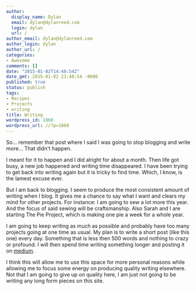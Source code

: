 ```yaml
---
author:
  display_name: Dylan
  email: dylan@dylanreed.com
  login: dylan
  url: /
author_email: dylan@dylanreed.com
author_login: dylan
author_url: /
categories:
- Awesome
comments: []
date: "2015-01-02T14:48:54Z"
date_gmt: 2015-01-02 21:48:54 -0600
published: true
status: publish
tags:
- Recipes
- Projects
- writing
title: Writing
wordpress_id: 1860
wordpress_url: //?p=1860
---
```


So... remember that post where I said I was going to stop blogging and write more... That didn't happen.

I meant for it to happen and I did alright for about a month. Then life got busy, a new job happened and writing time disappeared. I have been trying to get back into writing again but it is tricky to find time. Which, I know, is the lamest excuse ever.

But I am back to blogging. I seem to produce the most consistent  amount of writing when I blog. It gives me a chance to say what I want and clears my mind for other projects. For instance: I am going to sew a lot more this year. And the focus of said sewing will be craftsmanship. Also Sarah and I are starting The Pie Project, which is making one pie a week for a whole year.

I am going to keep writing as much as possible and probably have too many projects going at one time as usual. My plan is to write a short post (like this one) every day. Something that is less then 500 words and nothing to crazy or profound.  I will then spend time writing something longer and posting it on [medium][1].

   [1]: http://www.medium.com/@dylanreed

I think this will allow me to use this space for more personal reasons while allowing me to focus some energy on producing quality writing elsewhere. Not that I am going to give up on quality here, I am just not going to be writing any long form pieces on this site.
